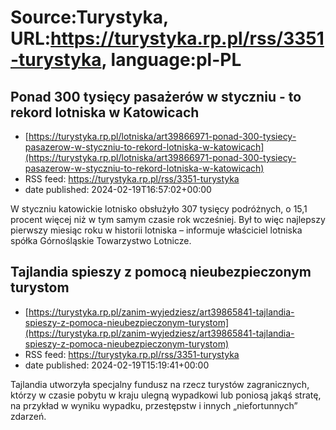 # Source:Turystyka, URL:https://turystyka.rp.pl/rss/3351-turystyka, language:pl-PL

## Ponad 300 tysięcy pasażerów w styczniu - to rekord lotniska w Katowicach
 - [https://turystyka.rp.pl/lotniska/art39866971-ponad-300-tysiecy-pasazerow-w-styczniu-to-rekord-lotniska-w-katowicach](https://turystyka.rp.pl/lotniska/art39866971-ponad-300-tysiecy-pasazerow-w-styczniu-to-rekord-lotniska-w-katowicach)
 - RSS feed: https://turystyka.rp.pl/rss/3351-turystyka
 - date published: 2024-02-19T16:57:02+00:00

W styczniu katowickie lotnisko obsłużyło 307 tysięcy podróżnych, o 15,1 procent więcej niż w tym samym czasie rok wcześniej. Był to więc najlepszy pierwszy miesiąc roku w historii lotniska – informuje właściciel lotniska spółka Górnośląskie Towarzystwo Lotnicze.

## Tajlandia spieszy z pomocą nieubezpieczonym turystom
 - [https://turystyka.rp.pl/zanim-wyjedziesz/art39865841-tajlandia-spieszy-z-pomoca-nieubezpieczonym-turystom](https://turystyka.rp.pl/zanim-wyjedziesz/art39865841-tajlandia-spieszy-z-pomoca-nieubezpieczonym-turystom)
 - RSS feed: https://turystyka.rp.pl/rss/3351-turystyka
 - date published: 2024-02-19T15:19:41+00:00

Tajlandia utworzyła specjalny fundusz na rzecz turystów zagranicznych, którzy w czasie pobytu w kraju ulegną wypadkowi lub poniosą jakąś stratę, na przykład w wyniku wypadku, przestępstw i innych „niefortunnych” zdarzeń.

